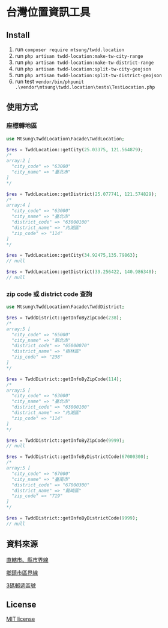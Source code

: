 # 台灣位置資訊工具

## Install

1. run `composer require mtsung/twdd.location`
2. run `php artisan twdd-location:make-tw-city-range`
3. run `php artisan twdd-location:make-tw-district-range`
4. run `php artisan twdd-location:split-tw-city-geojson`
5. run `php artisan twdd-location:split-tw-district-geojson`
6. run test `vendor/bin/phpunit .\vendor\mtsung\twdd.location\tests\TestLocation.php`

## 使用方式

### 座標轉地區

```php
use Mtsung\TwddLocation\Facade\TwddLocation;

$res = TwddLocation::getCity(25.03375, 121.564879);
/*
array:2 [
  "city_code" => "63000"
  "city_name" => "臺北市"
]
*/

$res = TwddLocation::getDistrict(25.077741, 121.574829);
/*
array:4 [
  "city_code" => "63000"
  "city_name" => "臺北市"
  "district_code" => "63000100"
  "district_name" => "內湖區"
  "zip_code" => "114"
]
*/

$res = TwddLocation::getCity(34.92475,135.79863);
// null

$res = TwddLocation::getDistrict(39.256422, 140.986340);
// null
```

### zip code 或 district code 查詢
```php
use Mtsung\TwddLocation\Facade\TwddDistrict;

$res = TwddDistrict::getInfoByZipCode(238);
/*
array:5 [
  "city_code" => "65000"
  "city_name" => "新北市"
  "district_code" => "65000070"
  "district_name" => "樹林區"
  "zip_code" => "238"
]
*/

$res = TwddDistrict::getInfoByZipCode(114);
/*
array:5 [
  "city_code" => "63000"
  "city_name" => "臺北市"
  "district_code" => "63000100"
  "district_name" => "內湖區"
  "zip_code" => "114"
]
*/

$res = TwddDistrict::getInfoByZipCode(9999);
// null

$res = TwddDistrict::getInfoByDistrictCode(67000300);
/*
array:5 [
  "city_code" => "67000"
  "city_name" => "臺南市"
  "district_code" => "67000300"
  "district_name" => "龍崎區"
  "zip_code" => "719"
]
*/

$res = TwddDistrict::getInfoByDistrictCode(9999);
// null

```

## 資料來源
[直轄市、縣市界線](https://data.gov.tw/dataset/7442)

[鄉鎮市區界線](https://data.gov.tw/dataset/7441)

[3碼郵遞區號](https://data.gov.tw/dataset/37759)

## License
[MIT license](https://opensource.org/licenses/MIT)